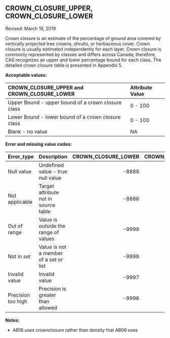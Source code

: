 
## CROWN\_CLOSURE\_UPPER, CROWN\_CLOSURE\_LOWER

Revised: March 19, 2019

Crown closure is an estimate of the percentage of ground area covered by
vertically projected tree crowns, shrubs, or herbaceous cover. Crown
closure is usually estimated independently for each layer. Crown closure
is commonly represented by classes and differs across Canada; therefore,
CAS recognizes an upper and lower percentage bound for each class. The
detailed crown closure table is presented in Appendix 5.

**Acceptable values:**

| CROWN\_CLOSURE\_UPPER and CROWN\_CLOSURE\_LOWER    | Attribute Value |
| :------------------------------------------------- | :-------------- |
| Upper Bound - upper bound of a crown closure class | 0 - 100         |
| Lower Bound - lower bound of a crown closure class | 0 - 100         |
| Blank - no value                                   | NA              |

**Error and missing value
codes:**

| Error\_type        | Description                            | CROWN\_CLOSURE\_LOWER | CROWN\_CLOSURE\_UPPER |
| :----------------- | :------------------------------------- | --------------------: | --------------------: |
| Null value         | Undefined value - true null value      |                \-8888 |                \-8888 |
| Not applicable     | Target attribute not in source table   |                \-8886 |                \-8886 |
| Out of range       | Value is outside the range of values   |                \-9999 |                \-9999 |
| Not in set         | Value is not a member of a set or list |                \-9998 |                \-9998 |
| Invalid value      | Invalid value                          |                \-9997 |                \-9997 |
| Precision too high | Precision is greater than allowed      |                \-9996 |                \-9996 |

**Notes:**

  - AB16 uses crownclosure rather than density that AB06 uses
